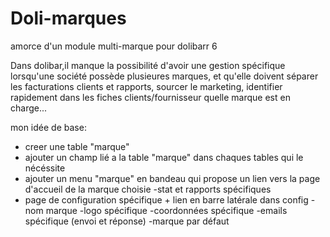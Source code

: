 # Doli-marques
amorce d'un module multi-marque pour dolibarr 6 

Dans dolibar,il manque la possibilité d'avoir une gestion spécifique lorsqu'une société possède plusieures marques, et qu'elle doivent séparer les facturations clients et rapports, sourcer le marketing, identifier rapidement dans les fiches clients/fournisseur quelle marque est en charge...

mon  idée de base:
- creer une table "marque"
- ajouter un champ lié a la table "marque" dans chaques tables qui le nécéssite
- ajouter un menu "marque" en bandeau qui propose un lien vers la page d'accueil de la marque choisie
  -stat et rapports spécifiques
- page de configuration spécifique + lien en barre latérale dans config 
  -nom marque
  -logo spécifique
  -coordonnées spécifique
  -emails spécifique (envoi et réponse)
  -marque par défaut
